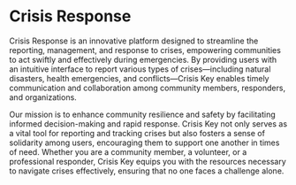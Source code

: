 # Crisis Response


Crisis Response is an innovative platform designed to streamline the reporting, management, and response to crises, empowering communities to act swiftly and effectively during emergencies. By providing users with an intuitive interface to report various types of crises—including natural disasters, health emergencies, and conflicts—Crisis Key enables timely communication and collaboration among community members, responders, and organizations. 

Our mission is to enhance community resilience and safety by facilitating informed decision-making and rapid response. Crisis Key not only serves as a vital tool for reporting and tracking crises but also fosters a sense of solidarity among users, encouraging them to support one another in times of need. Whether you are a community member, a volunteer, or a professional responder, Crisis Key equips you with the resources necessary to navigate crises effectively, ensuring that no one faces a challenge alone.
